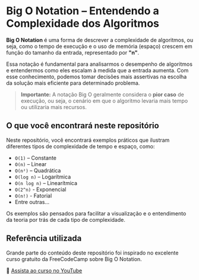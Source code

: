 # Big O Notation – Entendendo a Complexidade dos Algoritmos

**Big O Notation** é uma forma de descrever a complexidade de algoritmos, ou seja, como o tempo de execução e o uso de memória (espaço) crescem em função do tamanho da entrada, representado por **"n"**.

Essa notação é fundamental para analisarmos o desempenho de algoritmos e entendermos como eles escalam à medida que a entrada aumenta. Com esse conhecimento, podemos tomar decisões mais assertivas na escolha da solução mais eficiente para determinado problema.

> **Importante:** A notação Big O geralmente considera o **pior caso** de execução, ou seja, o cenário em que o algoritmo levaria mais tempo ou utilizaria mais recursos.

## O que você encontrará neste repositório

Neste repositório, você encontrará exemplos práticos que ilustram diferentes tipos de complexidade de tempo e espaço, como:

- `O(1)` – Constante
- `O(n)` – Linear
- `O(n²)` – Quadrática
- `O(log n)` – Logarítmica
- `O(n log n)` – Linearítmica
- `O(2^n)` - Exponencial
- `O(n!)` - Fatorial
- Entre outras...

Os exemplos são pensados para facilitar a visualização e o entendimento da teoria por trás de cada tipo de complexidade.

## Referência utilizada

Grande parte do conteúdo deste repositório foi inspirado no excelente curso gratuito da FreeCodeCamp sobre Big O Notation.

🎥 [Assista ao curso no YouTube](https://youtu.be/Mo4vesaut8g)
